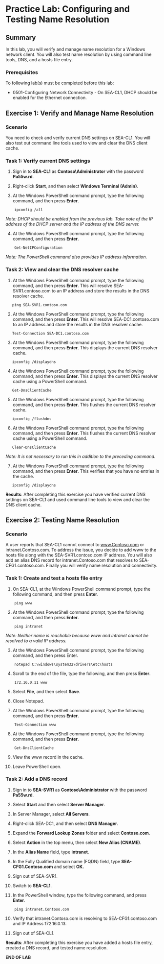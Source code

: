 # Practice Lab: Configuring and Testing Name Resolution

## Summary

In this lab, you will verify and manage name resolution for a Windows network client. You will also test name resolution by using command line tools, DNS, and a hosts file entry.

### Prerequisites

To following lab(s) must be completed before this lab:

- 0501-Configuring Network Connectivity - On SEA-CL1, DHCP should be enabled for the Ethernet connection.

## Exercise 1: Verify and Manage Name Resolution

### Scenario

You need to check and verify current DNS settings on SEA-CL1. You will also test out command line tools used to view and clear the DNS client cache.

### Task 1: Verify current DNS settings

1. Sign in to **SEA-CL1** as **Contoso\\Administrator** with the password **Pa55w.rd**.

2. Right-click **Start**, and then select **Windows Terminal (Admin)**.

3. At the Windows PowerShell command prompt, type the following command, and then press **Enter**.  

```
    ipconfig /all
```

_Note: DHCP should be enabled from the previous lab. Take note of the IP address of the DHCP server and the IP address of the DNS server._

4. At the Windows PowerShell command prompt, type the following command, and then press **Enter**.  

```
    Get-NetIPConfiguration 
```

_Note: The PowerShell command also provides IP address information._

### Task 2: View and clear the DNS resolver cache

1. At the Windows PowerShell command prompt, type the following command, and then press **Enter**. This will resolve SEA-SVR1.contoso.com to an IP address and store the results in the DNS resolver cache.

```
   ping SEA-SVR1.contoso.com
```

2. At the Windows PowerShell command prompt, type the following command, and then press **Enter**. This will resolve SEA-DC1.contoso.com to an IP address and store the results in the DNS resolver cache.

```
   Test-Connection SEA-DC1.contoso.com
```

3. At the Windows PowerShell command prompt, type the following command, and then press **Enter**. This displays the current DNS resolver cache.

```
   ipconfig /displaydns
```

4. At the Windows PowerShell command prompt, type the following command, and then press **Enter**. This displays the current DNS resolver cache using a PowerShell command.

```
   Get-DnsClientCache
```

5. At the Windows PowerShell command prompt, type the following command, and then press **Enter**. This flushes the current DNS resolver cache.

```
   ipconfig /flushdns
```

6. At the Windows PowerShell command prompt, type the following command, and then press **Enter**. This flushes the current DNS resolver cache using a PowerShell command.

```
   Clear-DnsClientCache
```

   _Note: It is not necessary to run this in addition to the preceding command._

7. At the Windows PowerShell command prompt, type the following command, and then press **Enter**. This verifies that you have no entries in the cache.

```
   ipconfig /displaydns
```

**Results**: After completing this exercise you have verified current DNS settings on SEA-CL1 and used command line tools to view and clear the DNS client cache.

## Exercise 2: Testing Name Resolution

### Scenario

A user reports that SEA-CL1 cannot connect to www.Contoso.com or intranet.Contoso.com. To address the issue, you decide to add www to the hosts file along with the SEA-SVR1.contoso.com IP address. You will also add an alias DNS record for intranet.Contoso.com that resolves to SEA-CFG1.contoso.com. Finally you will verify name resolution and connectivity.

### Task 1: Create and test a hosts file entry

1. On SEA-CL1, at the Windows PowerShell command prompt, type the following command, and then press **Enter**.

```
    ping www
```

2. At the Windows PowerShell command prompt, type the following command, and then press **Enter**.

```
    ping intranet
```

_Note:  Neither name is reachable because www and intranet cannot be resolved to a valid IP address._

3. At the Windows PowerShell command prompt, type the following command, and then press Enter.

```
    notepad C:\windows\system32\drivers\etc\hosts
```

4. Scroll to the end of the file, type the following, and then press **Enter**.

```
    172.16.0.11 www
```

5. Select **File**, and then select **Save**.

6. Close Notepad.

7. At the Windows PowerShell command prompt, type the following command, and then press **Enter**.

```
    Test-Connection www
```

8. At the Windows PowerShell command prompt, type the following command, and then press **Enter**.

```
    Get-DnsClientCache
```

9. View the www record in the cache.

10. Leave PowerShell open.

### Task 2: Add a DNS record

1. Sign in to **SEA-SVR1** as **Contoso\\Administrator** with the password **Pa55w.rd**.

2. Select **Start** and then select **Server Manager**.

3. In Server Manager, select **All Servers**.

4. Right-click SEA-DC1, and then select **DNS Manager**.

5. Expand the **Forward Lookup Zones** folder and select **Contoso.com**.

6. Select **Action** in the top menu, then select **New Alias (CNAME)**.

7. In the **Alias Name** field, type **intranet**.

8. In the Fully Qualified domain name (FQDN) field, type **SEA-CFG1.Contoso.com** and select **OK.**

9. Sign out of SEA-SVR1.

10. Switch to **SEA-CL1**.

11. In the PowerShell window, type the following command, and press **Enter**.

```
    ping intranet.Contoso.com
```

10. Verify that intranet.Contoso.com is resolving to SEA-CFG1.contoso.com and IP Address 172.16.0.13.

11. Sign out of SEA-CL1.

**Results**: After completing this exercise you have added a hosts file entry, created a DNS record, and tested name resolution.

**END OF LAB**
